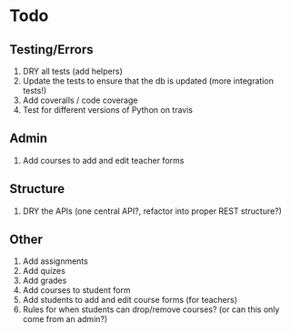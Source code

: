 # Todo

## Testing/Errors

1. DRY all tests (add helpers)
1. Update the tests to ensure that the db is updated (more integration tests!)
1. Add coveralls / code coverage
1. Test for different versions of Python on travis

## Admin

1. Add courses to add and edit teacher forms

## Structure

1. DRY the APIs (one central API?, refactor into proper REST structure?)

## Other

1. Add assignments
1. Add quizes
1. Add grades
1. Add courses to student form
1. Add students to add and edit course forms (for teachers)
1. Rules for when students can drop/remove courses? (or can this only come from an admin?)
